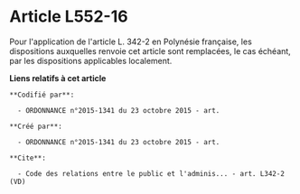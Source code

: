 # Article L552-16

Pour l'application de l'article L. 342-2 en Polynésie française, les dispositions auxquelles renvoie cet article sont
remplacées, le cas échéant, par les dispositions applicables localement.

**Liens relatifs à cet article**

	**Codifié par**:

	  - ORDONNANCE n°2015-1341 du 23 octobre 2015 - art.

	**Créé par**:

	  - ORDONNANCE n°2015-1341 du 23 octobre 2015 - art.

	**Cite**:

	  - Code des relations entre le public et l'adminis... - art. L342-2 (VD)
